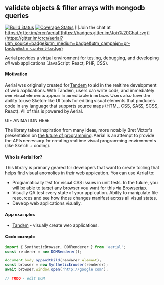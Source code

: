 ## validate objects & filter arrays with mongodb queries
[![Build Status](https://secure.travis-ci.org/crcn/aerial.png)](https://secure.travis-ci.org/crcn/aerial) [![Coverage Status](https://coveralls.io/repos/crcn/aerial/badge.svg)](https://coveralls.io/r/crcn/aerial) [![Join the chat at https://gitter.im/crcn/aerial](https://badges.gitter.im/Join%20Chat.svg)](https://gitter.im/crcn/aerial?utm_source=badge&utm_medium=badge&utm_campaign=pr-badge&utm_content=badge)

Aerial provides a virtual environment for testing, debugging, and developing _all_ web applications (JavaScript, React, PHP, CSS). 

#### Motivation

Aerial was originally created for [Tandem](http://tandemcode.com) to aid in the realtime development of web applications. With Tandem, users can write code, and immediately see visual elements appear in an editable interface. Users also have the ability to use Sketch-like UI tools for editing visual elements that produces code in any language that supports source maps (HTML, CSS, SASS, SCSS, React). All of this is powered by Aerial. 

GIF ANIMATION HERE

The library takes inspiration from many ideas, more notabily Bret Victor's presentation on [the future of programming](https://vimeo.com/36579366). Aerial is an attempt to provide
the APIs necessary for creating realtime visual programming environments (like Sketch + coding). 

#### Who is Aerial for?

This library is primarly geared for developers that want to create tooling that helps find visual anomolies in their web application. You can use Aerial to:

- Programatically test for visual CSS issues in unit tests. In the future, you will be able to target any browser you want for this via [Browsertap](http://browsertap.com).
- Visually QA test every state of your application. Ability to manipulate file resources and see how those changes manifest across all visual states.
- Develop web applications visually. 

#### App examples

- [Tandem](http://tandemcode.com) - visually create web applications. 

#### Code example

```typescript
import { SyntheticBrowser, DOMRenderer } from 'aerial';
const renderer = new DOMRenderer(); 

document.body.appendChild(renderer.element);
const browser = new SyntheticBrowser(renderer);
await browser.window.open('http://google.com');

// TODO - edit DOM
```